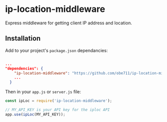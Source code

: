 # ip-location-middleware

Express middleware for getting client IP address and location.

## Installation

Add to your project's `package.json` dependancies:

```json

...
"dependencies": {
    "ip-location-middleware": "https://github.com/obe711/ip-location-middleware",
    ...
  }

```

Then in your `app.js` or `server.js` file:

```javascript
const ipLoc = require('ip-location-middleware');

// MY_API_KEY is your API key for the iploc API
app.use(ipLoc(MY_API_KEY));
```
